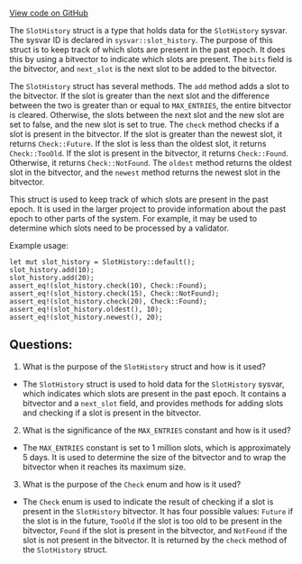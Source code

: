 [View code on GitHub](https://github.com/solana-labs/solana/blob/master/sdk/program/src/slot_history.rs)

The `SlotHistory` struct is a type that holds data for the `SlotHistory` sysvar. The sysvar ID is declared in `sysvar::slot_history`. The purpose of this struct is to keep track of which slots are present in the past epoch. It does this by using a bitvector to indicate which slots are present. The `bits` field is the bitvector, and `next_slot` is the next slot to be added to the bitvector. 

The `SlotHistory` struct has several methods. The `add` method adds a slot to the bitvector. If the slot is greater than the next slot and the difference between the two is greater than or equal to `MAX_ENTRIES`, the entire bitvector is cleared. Otherwise, the slots between the next slot and the new slot are set to false, and the new slot is set to true. The `check` method checks if a slot is present in the bitvector. If the slot is greater than the newest slot, it returns `Check::Future`. If the slot is less than the oldest slot, it returns `Check::TooOld`. If the slot is present in the bitvector, it returns `Check::Found`. Otherwise, it returns `Check::NotFound`. The `oldest` method returns the oldest slot in the bitvector, and the `newest` method returns the newest slot in the bitvector.

This struct is used to keep track of which slots are present in the past epoch. It is used in the larger project to provide information about the past epoch to other parts of the system. For example, it may be used to determine which slots need to be processed by a validator. 

Example usage:

```
let mut slot_history = SlotHistory::default();
slot_history.add(10);
slot_history.add(20);
assert_eq!(slot_history.check(10), Check::Found);
assert_eq!(slot_history.check(15), Check::NotFound);
assert_eq!(slot_history.check(20), Check::Found);
assert_eq!(slot_history.oldest(), 10);
assert_eq!(slot_history.newest(), 20);
```
## Questions: 
 1. What is the purpose of the `SlotHistory` struct and how is it used?
- The `SlotHistory` struct is used to hold data for the `SlotHistory` sysvar, which indicates which slots are present in the past epoch. It contains a bitvector and a `next_slot` field, and provides methods for adding slots and checking if a slot is present in the bitvector.

2. What is the significance of the `MAX_ENTRIES` constant and how is it used?
- The `MAX_ENTRIES` constant is set to 1 million slots, which is approximately 5 days. It is used to determine the size of the bitvector and to wrap the bitvector when it reaches its maximum size.

3. What is the purpose of the `Check` enum and how is it used?
- The `Check` enum is used to indicate the result of checking if a slot is present in the `SlotHistory` bitvector. It has four possible values: `Future` if the slot is in the future, `TooOld` if the slot is too old to be present in the bitvector, `Found` if the slot is present in the bitvector, and `NotFound` if the slot is not present in the bitvector. It is returned by the `check` method of the `SlotHistory` struct.